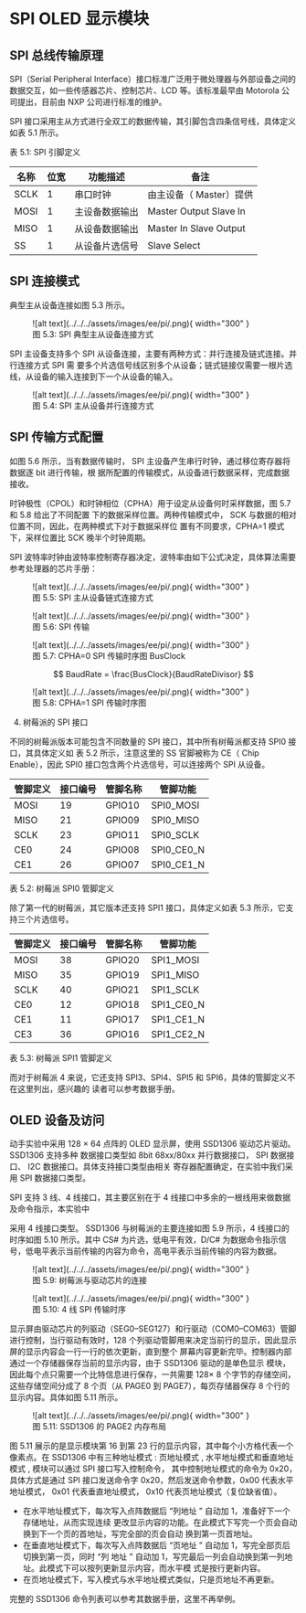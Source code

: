 # SPI OLED 显示模块

## SPI 总线传输原理

SPI（Serial Peripheral Interface）接口标准广泛用于微处理器与外部设备之间的数据交互，如一些传感器芯片、控制芯片、LCD 等。该标准最早由 Motorola 公司提出，目前由 NXP 公司进行标准的维护。

SPI 接口采用主从方式进行全双工的数据传输，其引脚包含四条信号线，具体定义如表 5.1 所示。

表 5.1: SPI 引脚定义

| 名称 | 位宽 | 功能描述       | 备注                    |
| ---- | ---- | -------------- | ----------------------- |
| SCLK | 1    | 串口时钟       | 由主设备（ Master）提供 |
| MOSI | 1    | 主设备数据输出 | Master Output Slave In  |
| MISO | 1    | 从设备数据输出 | Master In Slave Output  |
| SS   | 1    | 从设备片选信号 | Slave Select            |

## SPI 连接模式

典型主从设备连接如图 5.3 所示。

<figure markdown="span">
  ![alt text](../../../assets/images/ee/pi/.png){ width="300" }
  <figcaption>图 5.3: SPI 典型主从设备连接方式</figcaption>
</figure>

SPI 主设备支持多个 SPI 从设备连接，主要有两种方式：并行连接及链式连接。并行连接方式 SPI 需 要多个片选信号线区别多个从设备；链式链接仅需要一根片选线，从设备的输入连接到下一个从设备的输入。

<figure markdown="span">
  ![alt text](../../../assets/images/ee/pi/.png){ width="300" }
  <figcaption>图 5.4: SPI 主从设备并行连接方式</figcaption>
</figure>

## SPI 传输方式配置

如图 5.6 所示，当有数据传输时， SPI 主设备产生串行时钟，通过移位寄存器将数据逐 bit 进行传输，根 据所配置的传输模式，从设备进行数据采样，完成数据接收。

时钟极性（CPOL）和时钟相位（CPHA）用于设定从设备何时采样数据，图 5.7 和 5.8 给出了不同配置 下的数据采样位置。两种传输模式中， SCK 与数据的相对位置不同，因此，在两种模式下对于数据采样位 置有不同要求，CPHA=1 模式下，采样位置比 SCK 晚半个时钟周期。

SPI 波特率时钟由波特率控制寄存器决定，波特率由如下公式决定，具体算法需要参考处理器的芯片手册：

<figure markdown="span">
  ![alt text](../../../assets/images/ee/pi/.png){ width="300" }
  <figcaption>图 5.5: SPI 主从设备链式连接方式</figcaption>
</figure>

<figure markdown="span">
  ![alt text](../../../assets/images/ee/pi/.png){ width="300" }
  <figcaption>图 5.6: SPI 传输</figcaption>
</figure>

<figure markdown="span">
  ![alt text](../../../assets/images/ee/pi/.png){ width="300" }
  <figcaption>图 5.7: CPHA=0 SPI 传输时序图 BusClock</figcaption>
</figure>

$$
BaudRate = \frac{BusClock}{BaudRateDivisor}
$$

<figure markdown="span">
  ![alt text](../../../assets/images/ee/pi/.png){ width="300" }
  <figcaption>图 5.8: CPHA=1 SPI 传输时序图</figcaption>
</figure>

4. 树莓派的 SPI 接口

不同的树莓派版本可能包含不同数量的 SPI 接口，其中所有树莓派都支持 SPI0 接口，其具体定义如 表 5.2 所示，注意这里的 SS 官脚被称为 CE（ Chip Enable），因此 SPI0 接口包含两个片选信号，可以连接两个 SPI 从设备。

| 管脚定义 | 接口编号 | 管脚名称 | 管脚功能     |
| -------- | -------- | -------- | ------------ |
| MOSI     | 19       | GPIO10   | SPI0_MOSI   |
| MISO     | 21       | GPIO09   | SPI0_MISO   |
| SCLK     | 23       | GPIO11   | SPI0_SCLK   |
| CE0      | 24       | GPIO08   | SPI0_CE0_N |
| CE1      | 26       | GPIO07   | SPI0_CE1_N |

表 5.2: 树莓派 SPI0 管脚定义

除了第一代的树莓派，其它版本还支持 SPI1 接口，具体定义如表 5.3 所示，它支持三个片选信号。

| 管脚定义 | 接口编号 | 管脚名称 | 管脚功能     |
| -------- | -------- | -------- | ------------ |
| MOSI     | 38       | GPIO20   | SPI1_MOSI   |
| MISO     | 35       | GPIO19   | SPI1_MISO   |
| SCLK     | 40       | GPIO21   | SPI1_SCLK   |
| CE0      | 12       | GPIO18   | SPI1_CE0_N |
| CE1      | 11       | GPIO17   | SPI1_CE1_N |
| CE3      | 36       | GPIO16   | SPI1_CE2_N |


表 5.3: 树莓派 SPI1 管脚定义

而对于树莓派 4 来说，它还支持 SPI3、SPI4、SPI5 和 SPI6，具体的管脚定义不在这里列出，感兴趣的 读者可以参考数据手册。

## OLED 设备及访问

动手实验中采用 128 × 64 点阵的 OLED 显示屏，使用 SSD1306 驱动芯片驱动。 SSD1306 支持多种 数据接口类型如 8bit 68xx/80xx 并行数据接口， SPI 数据接口、 I2C 数据接口。具体支持接口类型由相关 寄存器配置确定，在实验中我们采用 SPI 数据接口类型。

SPI 支持 3 线、4 线接口，其主要区别在于 4 线接口中多余的一根线用来做数据及命令指示，本实验中

采用 4 线接口类型。 SSD1306 与树莓派的主要连接如图 5.9 所示，4 线接口的时序如图 5.10 所示。其中 CS# 为片选，低电平有效，D/C# 为数据命令指示信号，低电平表示当前传输的内容为命令，高电平表示当前传输的内容为数据。

<figure markdown="span">
  ![alt text](../../../assets/images/ee/pi/.png){ width="300" }
  <figcaption>图 5.9: 树莓派与驱动芯片的连接</figcaption>
</figure>

<figure markdown="span">
  ![alt text](../../../assets/images/ee/pi/.png){ width="300" }
  <figcaption>图 5.10: 4 线 SPI 传输时序</figcaption>
</figure>

显示屏由驱动芯片的列驱动（SEG0–SEG127）和行驱动（COM0–COM63）管脚进行控制，当行驱动有效时，128 个列驱动管脚用来决定当前行的显示，因此显示屏的显示内容会一行一行的依次更新，直到整个 屏幕内容更新完毕。控制器内部通过一个存储器保存当前的显示内容，由于 SSD1306 驱动的是单色显示 模块，因此每个点只需要一个比特信息进行保存，一共需要 128× 8 个字节的存储空间，这些存储空间分成了 8 个页（从 PAGE0 到 PAGE7），每页存储器保存 8 个行的显示内容。具体如图 5.11 所示。

<figure markdown="span">
  ![alt text](../../../assets/images/ee/pi/.png){ width="300" }
  <figcaption>图 5.11: SSD1306 的 PAGE2 内存布局</figcaption>
</figure>

图 5.11 展示的是显示模块第 16 到第 23 行的显示内容，其中每个小方格代表一个像素点。在 SSD1306 中有三种地址模式 : 页地址模式 , 水平地址模式和垂直地址模式 , 模块可以通过 SPI 接口写入控制命令， 其中控制地址模式的命令为 0x20，具体方式是通过 SPI 接口发送命令字 0x20，然后发送命令参数，0x00 代表水平地址模式， 0x01 代表垂直地址模式， 0x10 代表页地址模式（复位缺省值）。

- 在水平地址模式下，每次写入点阵数据后 “列地址 ” 自动加 1，准备好下一个存储地址，从而实现连续 更改显示内容的功能。在此模式下写完一个页会自动换到下一个页的首地址，写完全部的页会自动 换到第一页首地址。
- 在垂直地址模式下，每次写入点阵数据后 “页地址 ” 自动加 1，写完全部页后切换到第一页，同时 “列 地址 ” 自动加 1，写完最后一列会自动换到第一列地址。此模式下可以按列更新显示内容，而水平模 式是按行更新内容。
- 在页地址模式下，写入模式与水平地址模式类似，只是页地址不再更新。

完整的 SSD1306 命令列表可以参考其数据手册，这里不再举例。
